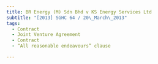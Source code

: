 ```yaml
---
title: BR Energy (M) Sdn Bhd v KS Energy Services Ltd
subtitle: "[2013] SGHC 64 / 20\_March\_2013"
tags:
  - Contract
  - Joint Venture Agreement
  - Contract
  - “All reasonable endeavours” clause

---
```


